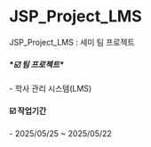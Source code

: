 # JSP_Project_LMS
JSP_Project_LMS : 세미 팀 프로젝트


#### **☑️ 팀 프로젝트\**

\- 학사 관리 시스템(LMS)

#### **☑️ 작업기간**

\- 2025/05/25 ~ 2025/05/22